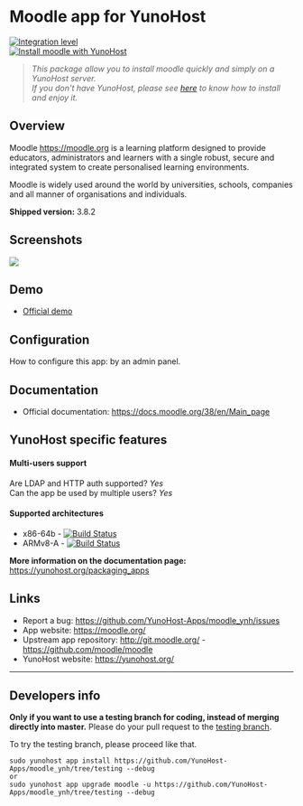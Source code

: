 # Moodle app for YunoHost

[![Integration level](https://dash.yunohost.org/integration/moodle.svg)](https://dash.yunohost.org/appci/app/moodle)  
[![Install moodle with YunoHost](https://install-app.yunohost.org/install-with-yunohost.png)](https://install-app.yunohost.org/?app=moodle)

> *This package allow you to install moodle quickly and simply on a YunoHost server.  
If you don't have YunoHost, please see [here](https://yunohost.org/#/install) to know how to install and enjoy it.*

## Overview
Moodle https://moodle.org is a learning platform designed to provide educators, administrators and learners with a single robust, secure and integrated system to create personalised learning environments.

Moodle is widely used around the world by universities, schools, companies and all manner of organisations and individuals.

**Shipped version:** 3.8.2

## Screenshots

![](https://upload.wikimedia.org/wikipedia/commons/3/36/Moodle_2.0_on_Firefox_4.0.png)

## Demo

* [Official demo](https://sandbox.moodledemo.net/)

## Configuration

How to configure this app: by an admin panel.

## Documentation

 * Official documentation: https://docs.moodle.org/38/en/Main_page

## YunoHost specific features

#### Multi-users support

Are LDAP and HTTP auth supported?  *Yes*  
Can the app be used by multiple users? *Yes*

#### Supported architectures

* x86-64b - [![Build Status](https://ci-apps.yunohost.org/ci/logs/moodle%20%28Apps%29.svg)](https://ci-apps.yunohost.org/ci/apps/moodle/)
* ARMv8-A - [![Build Status](https://ci-apps-arm.yunohost.org/ci/logs/moodle%20%28Apps%29.svg)](https://ci-apps-arm.yunohost.org/ci/apps/moodle/)

**More information on the documentation page:**  
https://yunohost.org/packaging_apps

## Links

 * Report a bug: https://github.com/YunoHost-Apps/moodle_ynh/issues
 * App website: https://moodle.org/
 * Upstream app repository: http://git.moodle.org/ - https://github.com/moodle/moodle 
 * YunoHost website: https://yunohost.org/

---

Developers info
----------------

**Only if you want to use a testing branch for coding, instead of merging directly into master.**
Please do your pull request to the [testing branch](https://github.com/YunoHost-Apps/moodle_ynh/tree/testing).

To try the testing branch, please proceed like that.
```
sudo yunohost app install https://github.com/YunoHost-Apps/moodle_ynh/tree/testing --debug
or
sudo yunohost app upgrade moodle -u https://github.com/YunoHost-Apps/moodle_ynh/tree/testing --debug
```
